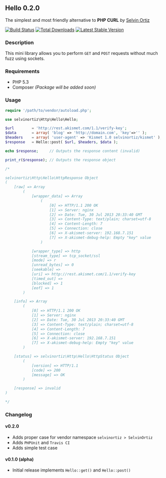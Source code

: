 ## Hello 0.2.0
The simplest and most friendly alternative to **PHP CURL** *by* [Selvin Ortiz](http://twitter.com/selvinortiz)

[![Build Status](https://travis-ci.org/selvinortiz/hello.png)](https://travis-ci.org/selvinortiz/hello)
[![Total Downloads](https://poser.pugx.org/selvinortiz/hello/d/total.png)](https://packagist.org/packages/selvinortiz/hello)
[![Latest Stable Version](https://poser.pugx.org/selvinortiz/hello/v/stable.png)](https://packagist.org/packages/selvinortiz/hello)

### Description
This mini library allows you to perform `GET` and `POST` requests without much fuzz using sockets.

### Requirements
- PHP 5.3
- Composer _(Package will be added soon)_

### Usage

```php
require '/path/to/vendor/autoload.php';

use selvinortiz\Http\Hello\Hello;

$url        = 'http://rest.akismet.com/1.1/verify-key';
$data       = array( 'blog' => 'http://domain.com', 'key'=>'' );
$headers    = array( 'user-agent' => 'Kismet 1.0 selvinortiz/kismet' );
$response   = Hello::post( $url, $headers, $data );

echo $response;     // Outputs the response content (invalid)

print_r($response); // Outputs the response object

/*

selvinortiz\Http\Hello\HttpResponse Object
(
    [raw] => Array
        (
            [wrapper_data] => Array
                (
                    [0] => HTTP/1.1 200 OK
                    [1] => Server: nginx
                    [2] => Date: Tue, 30 Jul 2013 20:33:40 GMT
                    [3] => Content-Type: text/plain; charset=utf-8
                    [4] => Content-Length: 7
                    [5] => Connection: close
                    [6] => X-akismet-server: 192.168.7.151
                    [7] => X-akismet-debug-help: Empty "key" value
                )

            [wrapper_type] => http
            [stream_type] => tcp_socket/ssl
            [mode] => r
            [unread_bytes] => 0
            [seekable] =>
            [uri] => http://rest.akismet.com/1.1/verify-key
            [timed_out] =>
            [blocked] => 1
            [eof] => 1
        )

    [info] => Array
        (
            [0] => HTTP/1.1 200 OK
            [1] => Server: nginx
            [2] => Date: Tue, 30 Jul 2013 20:33:40 GMT
            [3] => Content-Type: text/plain; charset=utf-8
            [4] => Content-Length: 7
            [5] => Connection: close
            [6] => X-akismet-server: 192.168.7.151
            [7] => X-akismet-debug-help: Empty "key" value
        )

    [status] => selvinortiz\Http\Hello\HttpStatus Object
        (
            [version] => HTTP/1.1
            [code] => 200
            [message] => OK
        )

    [response] => invalid
)

*/
```

### Changelog

#### v0.2.0
- Adds proper case for vendor namespace `selvinortiz > SelvinOrtiz`
- Adds `PHPUnit` and `Travis CI`
- Adds simple test case

#### v0.1.0 (alpha)
- Initial release implements `Hello::get()` and `Hello::post()`
